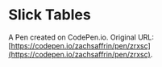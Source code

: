 # Slick Tables

A Pen created on CodePen.io. Original URL: [https://codepen.io/zachsaffrin/pen/zrxsc](https://codepen.io/zachsaffrin/pen/zrxsc).


